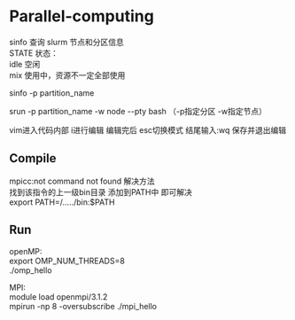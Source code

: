 # Parallel-computing

sinfo 查询 slurm 节点和分区信息  
STATE 状态：  
idle 空闲  
mix 使用中，资源不一定全部使用  

sinfo -p partition_name   

srun -p partition_name -w node --pty bash （-p指定分区 -w指定节点）

vim进入代码内部 i进行编辑 编辑完后 esc切换模式 结尾输入:wq 保存并退出编辑

## Compile  
mpicc:not command not found 解决方法  
找到该指令的上一级bin目录 添加到PATH中 即可解决  
export PATH=/...../bin:$PATH  

## Run  
openMP:  
export OMP_NUM_THREADS=8  
./omp_hello  

MPI:  
  module load openmpi/3.1.2  
  mpirun -np 8 -oversubscribe ./mpi_hello  
